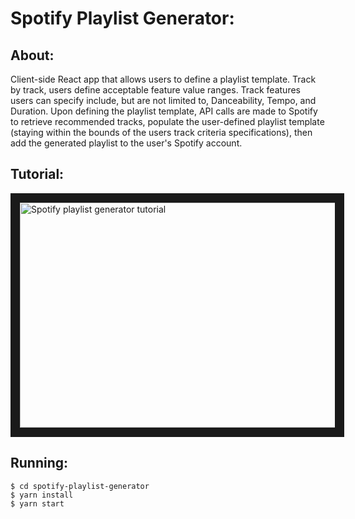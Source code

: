 # Spotify Playlist Generator:

## About:
Client-side React app that allows users to define a playlist template. Track by track, users define acceptable feature value ranges. Track features users can specify include, but are not limited to, Danceability, Tempo, and Duration. Upon defining the playlist template, API calls are made to Spotify to retrieve recommended tracks, populate the user-defined playlist template (staying within the bounds of the users track criteria specifications), then add the generated playlist to the user's Spotify account. </br>

## Tutorial:
<a href="http://www.youtube.com/watch?feature=player_embedded&v=uhjQd3Il78A
" target="_blank"><img src="http://img.youtube.com/vi/uhjQd3Il78A/0.jpg" 
alt="Spotify playlist generator tutorial" width="580" height="360" border="15" /></a>

## Running:
```
$ cd spotify-playlist-generator
$ yarn install
$ yarn start
```
